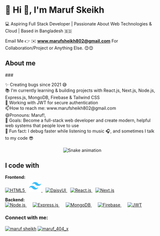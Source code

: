 # 💫 Hi 👋, I'm Maruf Skeikh
💻 Aspiring Full Stack Developer | Passionate About Web Technologies & Cloud | Based in Bangladesh 🇧🇩

Email Me 👉 ✉️ **www.marufsheikh802@gmail.com** For Collaboration/Project or Anything Else. 😊😊

###

<h2 align="left">About me</h2>
###

<p align="left">
✨ Creating bugs since 2021 😅 <br>
📚 I'm currently learning & building projects with React.js, Next.js, Node.js, Express.js, MongoDB, Firebase & Tailwind CSS <br>
🔐 Working with JWT for secure authentication <br>
📫How to reach me: www.marufsheikh802@gmail.com <br>
😄Pronouns: Maruf!,<br>
🎯 Goals: Become a full-stack web developer and create modern, helpful web systems that people love to use <br>
🎲 Fun fact: I debug faster while listening to music 🎧, and sometimes I talk to my code 😎
</p>

###
<!-- Snake Game Repo View -->
<div align="center">
  <img src="https://profile-readme-generator.com/assets/snake.svg" alt="Snake animation" />
</div>



<h2 align="left">I code with</h2>

<p align="left">
  <!-- Frontend -->
  <strong>Frontend:</strong><br>
  <a href="https://www.w3.org/html/" target="_blank" rel="noreferrer" style="margin-right:10px;">
    <img src="https://cdn.jsdelivr.net/gh/devicons/devicon/icons/html5/html5-original.svg" alt="HTML5" width="40" height="40"/>
  </a>
  <a href="https://tailwindcss.com/" target="_blank" rel="noreferrer" style="margin-right:10px;">
    <img src="https://raw.githubusercontent.com/devicons/devicon/master/icons/tailwindcss/tailwindcss-original.svg" alt="Tailwind CSS" width="40" height="40"/>
  </a>
  <a href="https://daisyui.com/" target="_blank" rel="noreferrer" style="margin-right:10px;">
    <img src="https://raw.githubusercontent.com/saadeghi/daisyui/main/assets/daisyui-logo.svg" alt="DaisyUI" width="40" height="40"/>
  </a>
  <a href="https://reactjs.org/" target="_blank" rel="noreferrer" style="margin-right:10px;">
    <img src="https://cdn.jsdelivr.net/gh/devicons/devicon/icons/react/react-original.svg" alt="React.js" width="40" height="40"/>
  </a>
  <a href="https://nextjs.org/" target="_blank" rel="noreferrer" style="margin-right:10px;">
    <img src="https://cdn.jsdelivr.net/gh/devicons/devicon/icons/nextjs/nextjs-original.svg" alt="Next.js" width="40" height="40"/>
  </a>
</p>

<p align="left">
  <!-- Backend -->
  <strong>Backend:</strong><br>
  <a href="https://nodejs.org/" target="_blank" rel="noreferrer" style="margin-right:20px;">
    <img src="https://cdn.jsdelivr.net/gh/devicons/devicon/icons/nodejs/nodejs-original.svg" alt="Node.js" width="40" height="40"/>
  </a>
  <a href="https://expressjs.com/" target="_blank" rel="noreferrer" style="margin-right:20px;">
    <img src="https://cdn.jsdelivr.net/gh/devicons/devicon/icons/express/express-original.svg" alt="Express.js" width="40" height="40"/>
  </a>
  <a href="https://www.mongodb.com/" target="_blank" rel="noreferrer" style="margin-right:20px;">
    <img src="https://cdn.jsdelivr.net/gh/devicons/devicon/icons/mongodb/mongodb-original.svg" alt="MongoDB" width="40" height="40"/>
  </a>
  <a href="https://firebase.google.com/" target="_blank" rel="noreferrer" style="margin-right:20px;">
    <img src="https://cdn.jsdelivr.net/gh/devicons/devicon/icons/firebase/firebase-plain.svg" alt="Firebase" width="40" height="40"/>
  </a>
 <a href="https://jwt.io/" target="_blank" rel="noreferrer" style="margin-right:20px;">
    <img src="https://raw.githubusercontent.com/edent/SuperTinyIcons/master/images/svg/jwt.svg" alt="JWT" width="40" height="40"/>
  </a>
</p>

###

###


###
<h3 align="left">Connect with me:</h3>
<p align="left">
<a href="https://linkedin.com/in/maruf sheikh" target="blank"><img align="center" src="https://raw.githubusercontent.com/rahuldkjain/github-profile-readme-generator/master/src/images/icons/Social/linked-in-alt.svg" alt="maruf sheikh" height="30" width="40" /></a>
<a href="https://instagram.com/maruf_404_x" target="blank"><img align="center" src="https://raw.githubusercontent.com/rahuldkjain/github-profile-readme-generator/master/src/images/icons/Social/instagram.svg" alt="maruf_404_x" height="30" width="40" /></a>
</p>





